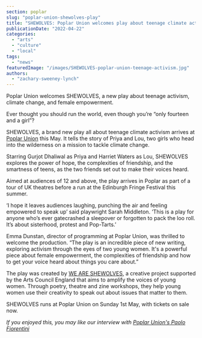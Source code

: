 ```yaml
---
section: poplar
slug: "poplar-union-shewolves-play"
title: "SHEWOLVES: Poplar Union welcomes play about teenage climate activism"
publicationDate: "2022-04-22"
categories: 
  - "arts"
  - "culture"
  - "local"
tags: 
  - "news"
featuredImage: "/images/SHEWOLVES-poplar-union-teenage-activism.jpg"
authors: 
  - "zachary-sweeney-lynch"
---
```


Poplar Union welcomes SHEWOLVES, a new play about teenage activism, climate change, and female empowerment.

Ever thought you should run the world, even though you’re “only fourteen and a girl”? 

SHEWOLVES, a brand new play all about teenage climate activism arrives at [Poplar Union](https://poplarunion.com/) this May. It tells the story of Priya and Lou, two girls who head into the wilderness on a mission to tackle climate change.

Starring Gurjot Dhaliwal as Priya and Harriet Waters as Lou, SHEWOLVES explores the power of hope, the complexities of friendship, and the smartness of teens, as the two friends set out to make their voices heard. 

Aimed at audiences of 12 and above, the play arrives in Poplar as part of a tour of UK theatres before a run at the Edinburgh Fringe Festival this summer. 

‘I hope it leaves audiences laughing, punching the air and feeling empowered to speak up’ said playwright Sarah Middleton. ‘This is a play for anyone who’s ever gatecrashed a sleepover or forgotten to pack the loo roll. It’s about sisterhood, protest and Pop-Tarts.’

Emma Dunstan, director of programming at Poplar Union, was thrilled to welcome the production. “The play is an incredible piece of new writing, exploring activism through the eyes of two young women. It's a powerful piece about female empowerment, the complexities of friendship and how to get your voice heard about things you care about.”

The play was created by [WE ARE SHEWOLVES](https://www.weareshewolves.co.uk/), a creative project supported by the Arts Council England that aims to amplify the voices of young women. Through poetry, theatre and zine workshops, they help young women use their creativity to speak out about issues that matter to them. 

SHEWOLVES runs at Poplar Union on Sunday 1st May, with tickets on sale now.

_If you enjoyed this, you may like our interview with [Poplar Union's Paolo Fiorentini](https://poplarlondon.co.uk/paolo-fiorentini-poplar-union/)_
